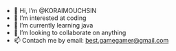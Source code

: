 - 👋 Hi, I’m @KORAIMOUCHSIN
- 👀 I’m interested at coding
- 🌱 I’m currently learning java
- 💞️ I’m looking to collaborate on anything
- 📫 Contach me by email: best.gamegamer@gmail.com

<!---
KORAIMOUCHSIN/KORAIMOUCHSIN is a ✨ special ✨ repository because its `README.md` (this file) appears on your GitHub profile.
You can click the Preview link to take a look at your changes.
--->
